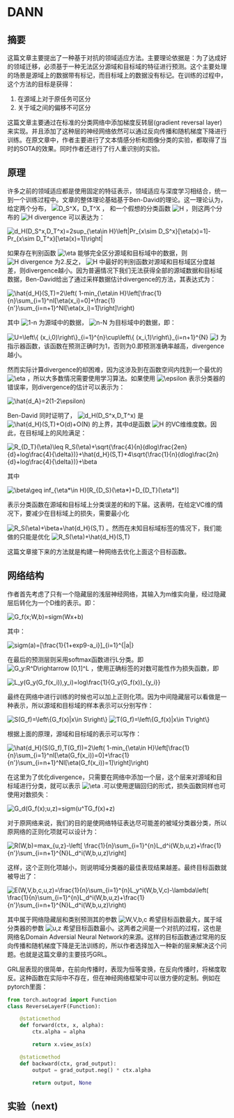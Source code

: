 # DANN

## 摘要

这篇文章主要提出了一种基于对抗的领域适应方法。主要理论依据是：为了达成好的领域迁移，必须基于一种无法区分源域和目标域的特征进行预测。这个主要处理的场景是源域上的数据带有标记，而目标域上的数据没有标记。在训练的过程中，这个方法的目标是获得：

1. 在源域上对于原任务可区分
2. 关于域之间的偏移不可区分

这篇文章主要通过在标准的分类网络中添加梯度反转层(gradient reversal layer)来实现。并且添加了这种层的神经网络依然可以通过反向传播和随机梯度下降进行训练。在原文章中，作者主要进行了文本情感分析和图像分类的实验，都取得了当时的SOTA的效果。同时作者还进行了行人重识别的实验。

## 原理

许多之前的领域适应都是使用固定的特征表示，领域适应与深度学习相结合，统一到一个训练过程中。文章的整体理论基础基于Ben-David的理论。这一理论认为，给定两个分布，
<img src="https://www.zhihu.com/equation?tex=D_S^X，D_T^X" alt="D_S^X，D_T^X" class="ee_img tr_noresize" eeimg="1">
， 和一个假想的分类函数
<img src="https://www.zhihu.com/equation?tex=H" alt="H" class="ee_img tr_noresize" eeimg="1">
，则这两个分布的
<img src="https://www.zhihu.com/equation?tex=H divergence" alt="H divergence" class="ee_img tr_noresize" eeimg="1">
可以表达为：


<img src="https://www.zhihu.com/equation?tex=d_H(D_S^x,D_T^x)=2sup_{\eta\in H}\left|Pr_{x\sim D_S^x}[\eta(x)=1]-Pr_{x\sim D_T^x}[\eta(x)=1]\right|" alt="d_H(D_S^x,D_T^x)=2sup_{\eta\in H}\left|Pr_{x\sim D_S^x}[\eta(x)=1]-Pr_{x\sim D_T^x}[\eta(x)=1]\right|" class="ee_img tr_noresize" eeimg="1">


如果存在判别函数
<img src="https://www.zhihu.com/equation?tex=\eta" alt="\eta" class="ee_img tr_noresize" eeimg="1">
能够完全区分源域和目标域中的数据，则
<img src="https://www.zhihu.com/equation?tex=H divergence" alt="H divergence" class="ee_img tr_noresize" eeimg="1">
为2.反之，
<img src="https://www.zhihu.com/equation?tex=H" alt="H" class="ee_img tr_noresize" eeimg="1">
中最好的判别函数对源域和目标域区分度越差，则divergence越小。因为普遍情况下我们无法获得全部的源域数据和目标域数据，Ben-David给出了通过采样数据估计divergence的方法，其表达式为：


<img src="https://www.zhihu.com/equation?tex=\hat{d_H}(S,T)=2\left( 1-min_{\eta\in H}\left[\frac{1}{n}\sum_{i=1}^nI[\eta(x_i)=0]+\frac{1}{n'}\sum_{i=n+1}^NI[\eta(x_i)=1]\right]\right)" alt="\hat{d_H}(S,T)=2\left( 1-min_{\eta\in H}\left[\frac{1}{n}\sum_{i=1}^nI[\eta(x_i)=0]+\frac{1}{n'}\sum_{i=n+1}^NI[\eta(x_i)=1]\right]\right)" class="ee_img tr_noresize" eeimg="1">


其中
<img src="https://www.zhihu.com/equation?tex=1-n" alt="1-n" class="ee_img tr_noresize" eeimg="1">
为源域中的数据，
<img src="https://www.zhihu.com/equation?tex=n-N" alt="n-N" class="ee_img tr_noresize" eeimg="1">
为目标域中的数据，即：


<img src="https://www.zhihu.com/equation?tex=U=\left\{ (x_i,0)\right\}_{i=1}^{n}\cup\left\{ (x_i,1)\right\}_{i=n+1}^{N}" alt="U=\left\{ (x_i,0)\right\}_{i=1}^{n}\cup\left\{ (x_i,1)\right\}_{i=n+1}^{N}" class="ee_img tr_noresize" eeimg="1">



<img src="https://www.zhihu.com/equation?tex=I" alt="I" class="ee_img tr_noresize" eeimg="1">
为指示器函数，该函数在预测正确时为1，否则为0.即预测准确率越高，divergence越小。

然而实际计算divergence的却困难，因为这涉及到在函数空间内找到一个最优的
<img src="https://www.zhihu.com/equation?tex=\eta" alt="\eta" class="ee_img tr_noresize" eeimg="1">
，所以大多数情况需要使用学习算法。如果使用
<img src="https://www.zhihu.com/equation?tex=\epsilon" alt="\epsilon" class="ee_img tr_noresize" eeimg="1">
表示分类器的错误率，则divergence的估计可以表示为：


<img src="https://www.zhihu.com/equation?tex=\hat{d_A}=2(1-2\epsilon)" alt="\hat{d_A}=2(1-2\epsilon)" class="ee_img tr_noresize" eeimg="1">


Ben-David 同时证明了，
<img src="https://www.zhihu.com/equation?tex=d_H(D_S^x,D_T^x)" alt="d_H(D_S^x,D_T^x)" class="ee_img tr_noresize" eeimg="1">
是
<img src="https://www.zhihu.com/equation?tex=\hat{d_H}(S,T)+O(d)+O(N)" alt="\hat{d_H}(S,T)+O(d)+O(N)" class="ee_img tr_noresize" eeimg="1">
的上界，其中d是函数
<img src="https://www.zhihu.com/equation?tex=H" alt="H" class="ee_img tr_noresize" eeimg="1">
的VC维维度数。因此，在目标域上的风险满足：


<img src="https://www.zhihu.com/equation?tex=R_{D_T}(\eta)\leq R_S(\eta)+\sqrt{\frac{4}{n}(dlog\frac{2en}{d}+log\frac{4}{\delta})}+\hat{d_H}(S,T)+4\sqrt{\frac{1}{n}(dlog\frac{2n}{d}+log\frac{4}{\delta})}+\beta" alt="R_{D_T}(\eta)\leq R_S(\eta)+\sqrt{\frac{4}{n}(dlog\frac{2en}{d}+log\frac{4}{\delta})}+\hat{d_H}(S,T)+4\sqrt{\frac{1}{n}(dlog\frac{2n}{d}+log\frac{4}{\delta})}+\beta" class="ee_img tr_noresize" eeimg="1">


其中

<img src="https://www.zhihu.com/equation?tex=\beta\geq inf_{\eta*\in H}[R_{D_S}(\eta*)+D_{D_T}(\eta*)]" alt="\beta\geq inf_{\eta*\in H}[R_{D_S}(\eta*)+D_{D_T}(\eta*)]" class="ee_img tr_noresize" eeimg="1">

表示分类函数在源域和目标域上分类误差的和的下届。这表明，在给定VC维的情况下，要减少在目标域上的损失，需要最小化

<img src="https://www.zhihu.com/equation?tex=R_S(\eta)+\beta+\hat{d_H}(S,T)" alt="R_S(\eta)+\beta+\hat{d_H}(S,T)" class="ee_img tr_noresize" eeimg="1">
。然而在未知目标域标签的情况下，我们能做的只能是优化

<img src="https://www.zhihu.com/equation?tex=R_S(\eta)+\hat{d_H}(S,T)" alt="R_S(\eta)+\hat{d_H}(S,T)" class="ee_img tr_noresize" eeimg="1">

这篇文章接下来的方法就是构建一种网络去优化上面这个目标函数。

## 网络结构

作者首先考虑了只有一个隐藏层的浅层神经网络，其输入为m维实向量，经过隐藏层后转化为一个D维的表示。即：


<img src="https://www.zhihu.com/equation?tex=G_f(x;W,b)=sigm(Wx+b)" alt="G_f(x;W,b)=sigm(Wx+b)" class="ee_img tr_noresize" eeimg="1">


其中：

<img src="https://www.zhihu.com/equation?tex=sigm(a)=[\frac{1}{1+exp9-a_i}]_{i=1}^{|a|}" alt="sigm(a)=[\frac{1}{1+exp9-a_i}]_{i=1}^{|a|}" class="ee_img tr_noresize" eeimg="1">

在最后的预测层则采用softmax函数进行L分类。即
<img src="https://www.zhihu.com/equation?tex=G_y:R^D\rightarrow [0,1]^L" alt="G_y:R^D\rightarrow [0,1]^L" class="ee_img tr_noresize" eeimg="1">
，使用正确标签的对数可能性作为损失函数，即


<img src="https://www.zhihu.com/equation?tex=L_y(G_y(G_f(x_i)),y_i)=log\frac{1}{G_y(G_f(x))_{y_i}}" alt="L_y(G_y(G_f(x_i)),y_i)=log\frac{1}{G_y(G_f(x))_{y_i}}" class="ee_img tr_noresize" eeimg="1">

最终在网络中进行训练的时候也可以加上正则化项。因为中间隐藏层可以看做是一种表示，所以源域和目标域的样本表示可以分别写作：

<img src="https://www.zhihu.com/equation?tex=S(G_f)=\left\{G_f(x)|x\in S\right\}" alt="S(G_f)=\left\{G_f(x)|x\in S\right\}" class="ee_img tr_noresize" eeimg="1">


<img src="https://www.zhihu.com/equation?tex=T(G_f)=\left\{G_f(x)|x\in T\right\}" alt="T(G_f)=\left\{G_f(x)|x\in T\right\}" class="ee_img tr_noresize" eeimg="1">


根据上面的原理，源域和目标域的表示可以写作：

<img src="https://www.zhihu.com/equation?tex=\hat{d_H}(S(G_f),T(G_f))=2\left( 1-min_{\eta\in H}\left[\frac{1}{n}\sum_{i=1}^nI[\eta(G_f(x_i))=0]+\frac{1}{n'}\sum_{i=n+1}^NI[\eta(G_f(x_i))=1]\right]\right)" alt="\hat{d_H}(S(G_f),T(G_f))=2\left( 1-min_{\eta\in H}\left[\frac{1}{n}\sum_{i=1}^nI[\eta(G_f(x_i))=0]+\frac{1}{n'}\sum_{i=n+1}^NI[\eta(G_f(x_i))=1]\right]\right)" class="ee_img tr_noresize" eeimg="1">


在这里为了优化divergence，只需要在网络中添加一个层，这个层来对源域和目标域进行分类，就可以表示
<img src="https://www.zhihu.com/equation?tex=\eta" alt="\eta" class="ee_img tr_noresize" eeimg="1">
.可以使用逻辑回归的形式，损失函数同样也可使用对数损失：

<img src="https://www.zhihu.com/equation?tex=G_d(G_f(x);u,z)=sigm(u^TG_f(x)+z)" alt="G_d(G_f(x);u,z)=sigm(u^TG_f(x)+z)" class="ee_img tr_noresize" eeimg="1">

对于原网络来说，我们的目的是使网络特征表达尽可能差的被域分类器分类，所以原网络的正则化项就可以设计为：

<img src="https://www.zhihu.com/equation?tex=R(W,b)=max_{u,z}-\left[ \frac{1}{n}\sum_{i=1}^{n}L_d^i(W,b,u,z)+\frac{1}{n'}\sum_{i=n+1}^{N}L_d^i(W,b,u,z)\right]" alt="R(W,b)=max_{u,z}-\left[ \frac{1}{n}\sum_{i=1}^{n}L_d^i(W,b,u,z)+\frac{1}{n'}\sum_{i=n+1}^{N}L_d^i(W,b,u,z)\right]" class="ee_img tr_noresize" eeimg="1">

这样，这个正则化项越小，则说明域分类器的最佳表现结果越差。最终目标函数就被导出了：


<img src="https://www.zhihu.com/equation?tex=E(W,V,b,c,u,z)=\frac{1}{n}\sum_{i=1}^{n}L_y^i(W,b,V,c)-\lambda\left( \frac{1}{n}\sum_{i=1}^{n}L_d^i(W,b,u,z)+\frac{1}{n'}\sum_{i=n+1}^{N}L_d^i(W,b,u,z)\right)" alt="E(W,V,b,c,u,z)=\frac{1}{n}\sum_{i=1}^{n}L_y^i(W,b,V,c)-\lambda\left( \frac{1}{n}\sum_{i=1}^{n}L_d^i(W,b,u,z)+\frac{1}{n'}\sum_{i=n+1}^{N}L_d^i(W,b,u,z)\right)" class="ee_img tr_noresize" eeimg="1">


其中属于网络隐藏层和类别预测其的参数
<img src="https://www.zhihu.com/equation?tex=W,V,b,c" alt="W,V,b,c" class="ee_img tr_noresize" eeimg="1">
希望目标函数最大，属于域分类器的参数
<img src="https://www.zhihu.com/equation?tex=u,z" alt="u,z" class="ee_img tr_noresize" eeimg="1">
希望目标函数最小。这两者之间是一个对抗的过程，这也是网络名Domain Adversial Neural Network的来源。这样的目标函数通过常用的反向传播和随机梯度下降是无法训练的，所以作者选择加入一种新的层来解决这个问题。也就是这篇文章的主要技巧GRL。

GRL层表现的很简单，在前向传播时，表现为恒等变换，在反向传播时，将梯度取反。这种函数在实际中不存在，但在神经网络框架中可以很方便的定制。例如在pytorch里面：

``` python
from torch.autograd import Function
class ReverseLayerF(Function):

    @staticmethod
    def forward(ctx, x, alpha):
        ctx.alpha = alpha

        return x.view_as(x)

    @staticmethod
    def backward(ctx, grad_output):
        output = grad_output.neg() * ctx.alpha

        return output, None
```

## 实验（next)
